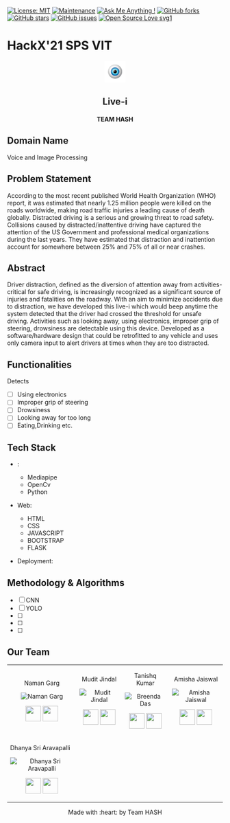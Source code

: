 [![License: MIT](https://img.shields.io/badge/License-MIT-yellow.svg)](https://opensource.org/licenses/MIT)
[![Maintenance](https://img.shields.io/badge/Maintained%3F-yes-green.svg)](https://github.com/tanishq20)
[![Ask Me Anything !](https://img.shields.io/badge/Ask%20me-anything-1abc9c.svg)](https://github.com/tanishq20)
[![GitHub forks](https://img.shields.io/github/forks/saswatamcode/the_shoppies?style=social)](https://github.com/tanishq20/Live-i/network/members)
[![GitHub stars](https://img.shields.io/github/stars/saswatamcode/the_shoppies?style=social)](https://github.com/tanishq20/Live-i/stargazers)
[![GitHub issues](https://img.shields.io/github/issues/saswatamcode/the_shoppies.svg)](https://github.com/tanishq20/Live-i/issues)
[![Open Source Love svg1](https://badges.frapsoft.com/os/v1/open-source.svg?v=103)](https://github.com/ellerbrock/open-source-badges/)
# HackX'21 SPS VIT
<p align="center">
	<a href="https://github.com/tanishq20/Live-i/blob/main/frontend/static/image/logo1.png">
	<img height="50px" width="50px" src="https://github.com/tanishq20/Live-i/blob/main/frontend/static/image/logo1.png" width=30%></a>
	<h2 align="center"> Live-i </h2>
	<h4 align="center"> TEAM HASH </h4>
</p>
	


## Domain Name
Voice and Image Processing

## Problem Statement
According to the most recent published World Health Organization (WHO) report, it was estimated that nearly 1.25 million people were killed on the roads worldwide, making road traffic injuries a leading cause of death globally. Distracted driving is a serious and growing threat to road safety. Collisions caused by distracted/inattentive driving have captured the attention of the US Government and professional medical organizations during the last years. They have estimated that distraction and inattention account for somewhere between 25% and 75% of all or near crashes.

## Abstract
Driver distraction, defined as the diversion of attention away from activities-critical for safe driving, is increasingly recognized as a significant source of injuries and fatalities on the roadway. With an aim to minimize accidents due to distraction, we have developed this live-i which would beep anytime the system detected that the driver had crossed the threshold for unsafe driving. Activities such as looking away, using electronics, improper grip of steering, drowsiness are detectable using this device. Developed as a software/hardware design that could be retrofitted to any vehicle and uses only camera input to alert drivers at times when they are too distracted.

## Functionalities
Detects
- [ ]  Using electronics
- [ ]  Improper grip of steering
- [ ]  Drowsiness
- [ ]  Looking away for too long
- [ ]  Eating,Drinking etc.

## Tech Stack

* :
    - Mediapipe
    - OpenCv
    - Python
	
* Web:
	-  HTML
	-  CSS
	-  JAVASCRIPT
	-  BOOTSTRAP
	-  FLASK
* Deployment:

## Methodology & Algorithms

- [ ]  CNN
- [ ]  YOLO
- [ ]  
- [ ] 
- [ ]  


## Our Team 

<table>
<tr align="center">


<td>

Naman Garg

<p align="center">
<img src = "https://avatars.githubusercontent.com/u/40496687?s=400&u=aeba7754d8bba23a2ab9fb2d794cc316b2b6a84b&v=4"  height="120" alt="Naman Garg">
</p>
<p align="center">
<a href = "https://github.com/Namangarg110"><img src = "http://www.iconninja.com/files/241/825/211/round-collaboration-social-github-code-circle-network-icon.svg" width="36" height = "36"/></a>
<a href = "https://www.linkedin.com/in/naman-garg-3790b917a/">
<img src = "http://www.iconninja.com/files/863/607/751/network-linkedin-social-connection-circular-circle-media-icon.svg" width="36" height="36"/>
</a>
</p>
</td>


<td>

Mudit Jindal 

<p align="center">
<img src = "https://avatars.githubusercontent.com/u/60563356?s=400&u=09a4f1f24803e0bd5cdc674e0fa021ca791fe126&v=4"  height="120"
alt="Mudit Jindal">
</p>
<p align="center">
<a href = "https://github.com/mudit14224"><img src = "http://www.iconninja.com/files/241/825/211/round-collaboration-social-github-code-circle-network-icon.svg" width="36" height = "36"/></a>
<a href = "https://www.linkedin.com/in/mudit-jindal-40521a18b/">
<img src = "http://www.iconninja.com/files/863/607/751/network-linkedin-social-connection-circular-circle-media-icon.svg" width="36" height="36"/>
</a>
</p>
</td>



<td>

Tanishq Kumar

<p align="center">
<img src = "https://avatars.githubusercontent.com/u/66270248?s=400&u=970a9ef7dcdc609ab393c89d5bef50fb63380af5&v=4"  height="120" alt="Breenda Das">
</p>
<p align="center">
<a href = "https://github.com/tanishq20"><img src = "http://www.iconninja.com/files/241/825/211/round-collaboration-social-github-code-circle-network-icon.svg" width="36" height = "36"/></a>
<a href = "https://www.linkedin.com/in/tanishq-kumar-b03a52194/">
<img src = "http://www.iconninja.com/files/863/607/751/network-linkedin-social-connection-circular-circle-media-icon.svg" width="36" height="36"/>
</a>
</p>
</td>

<td>

Amisha Jaiswal

<p align="center">
<img src = "https://avatars.githubusercontent.com/u/66247959?s=400&u=9d53158da177d70996607715a9fb2cd2e9ad8214&v=4"  height="120"
alt="Amisha Jaiswal">
</p>
<p align="center">
<a href = "https://github.com/amishajais21"><img src = "http://www.iconninja.com/files/241/825/211/round-collaboration-social-github-code-circle-network-icon.svg" width="36" height = "36"/></a>
<a href = "https://www.linkedin.com/in/amisha-jaiswal-8532b1169/">
<img src = "http://www.iconninja.com/files/863/607/751/network-linkedin-social-connection-circular-circle-media-icon.svg" width="36" height="36"/>
</a>
</p>
</td>
</tr>

<td>

Dhanya Sri Aravapalli

<p align="center">
<img src = "https://avatars.githubusercontent.com/u/71751040?s=400&u=18a3a39e283646ff410a2032c216cc97ec0529ca&v=4"  height="120"
alt="Dhanya Sri Aravapalli">
</p>
<p align="center">
<a href = "https://github.com/Dhanya-26"><img src = "http://www.iconninja.com/files/241/825/211/round-collaboration-social-github-code-circle-network-icon.svg" width="36" height = "36"/></a>
<a href = "https://www.linkedin.com/in/dhanya-sri-aravapalli-70a6851a5/">
<img src = "http://www.iconninja.com/files/863/607/751/network-linkedin-social-connection-circular-circle-media-icon.svg" width="36" height="36"/>
</a>
</p>
</td>
</tr>
  </table>

<p align="center">
	Made with :heart: by Team HASH</a>
</p>

